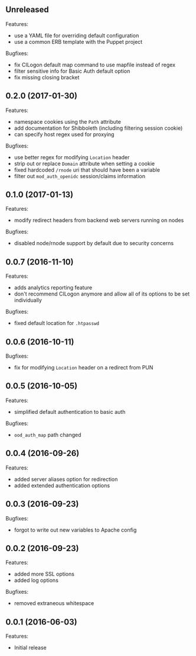 ## Unreleased

Features:

  - use a YAML file for overriding default configuration
  - use a common ERB template with the Puppet project

Bugfixes:

  - fix CILogon default map command to use mapfile instead of regex
  - filter sensitive info for Basic Auth default option
  - fix missing closing bracket

## 0.2.0 (2017-01-30)

Features:

  - namespace cookies using the `Path` attribute
  - add documentation for Shibboleth (including filtering session cookie)
  - can specify host regex used for proxying

Bugfixes:

  - use better regex for modifying `Location` header
  - strip out or replace `Domain` attribute when setting a cookie
  - fixed hardcoded `/rnode` uri that should have been a variable
  - filter out `mod_auth_openidc` session/claims information

## 0.1.0 (2017-01-13)

Features:

  - modify redirect headers from backend web servers running on nodes

Bugfixes:

  - disabled node/rnode support by default due to security concerns

## 0.0.7 (2016-11-10)

Features:

  - adds analytics reporting feature
  - don't recommend CILogon anymore and allow all of its options to be set
    individually

Bugfixes:

  - fixed default location for `.htpasswd`

## 0.0.6 (2016-10-11)

Bugfixes:

  - fix for modifying `Location` header on a redirect from PUN

## 0.0.5 (2016-10-05)

Features:

  - simplified default authentication to basic auth

Bugfixes:

  - `ood_auth_map` path changed

## 0.0.4 (2016-09-26)

Features:

  - added server aliases option for redirection
  - added extended authentication options

## 0.0.3 (2016-09-23)

Bugfixes:

  - forgot to write out new variables to Apache config

## 0.0.2 (2016-09-23)

Features:

  - added more SSL options
  - added log options

Bugfixes:

  - removed extraneous whitespace

## 0.0.1 (2016-06-03)

Features:

  - Initial release
